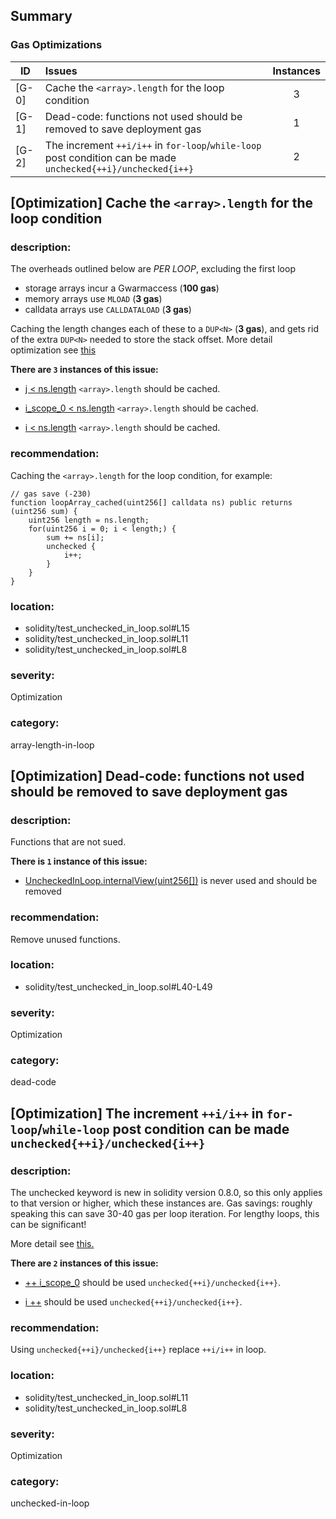 ## Summary 

### Gas Optimizations

|ID|Issues|Instances|
|---|:---|:---:|
| [G-0] | Cache the `<array>.length` for the loop condition | 3 |
| [G-1] | Dead-code: functions not used should be removed to save deployment gas | 1 |
| [G-2] | The increment `++i/i++` in `for-loop`/`while-loop` post condition can be made `unchecked{++i}/unchecked{i++}` | 2 |



## [Optimization] Cache the `<array>.length` for the loop condition

### description:

The overheads outlined below are _PER LOOP_, excluding the first loop
* storage arrays incur a Gwarmaccess (**100 gas**)
* memory arrays use `MLOAD` (**3 gas**)
* calldata arrays use `CALLDATALOAD` (**3 gas**)

Caching the length changes each of these to a `DUP<N>` (**3 gas**), and gets rid of the extra `DUP<N>` needed to store the stack offset.
More detail optimization see [this](https://gist.github.com/0xxfu/80fcbc39d2d38d85ae61b4b8838ef30b)


**There are `3` instances of this issue:**

- [j < ns.length](solidity/test_unchecked_in_loop.sol#L15) `<array>.length` should be cached.

- [i_scope_0 < ns.length](solidity/test_unchecked_in_loop.sol#L11) `<array>.length` should be cached.

- [i < ns.length](solidity/test_unchecked_in_loop.sol#L8) `<array>.length` should be cached.


### recommendation:

Caching the `<array>.length` for the loop condition, for example:
```solidity
// gas save (-230)
function loopArray_cached(uint256[] calldata ns) public returns (uint256 sum) {
    uint256 length = ns.length;
    for(uint256 i = 0; i < length;) {
        sum += ns[i];
        unchecked {
            i++;
        }
    }
}
```


### location:
- solidity/test_unchecked_in_loop.sol#L15
- solidity/test_unchecked_in_loop.sol#L11
- solidity/test_unchecked_in_loop.sol#L8

### severity:
Optimization

### category:
array-length-in-loop

## [Optimization] Dead-code: functions not used should be removed to save deployment gas

### description:
Functions that are not sued.

**There is `1` instance of this issue:**

- [UncheckedInLoop.internalView(uint256[])](solidity/test_unchecked_in_loop.sol#L40-L49) is never used and should be removed


### recommendation:
Remove unused functions.

### location:
- solidity/test_unchecked_in_loop.sol#L40-L49

### severity:
Optimization

### category:
dead-code

## [Optimization] The increment `++i/i++` in `for-loop`/`while-loop` post condition can be made `unchecked{++i}/unchecked{i++}`

### description:

The unchecked keyword is new in solidity version 0.8.0, so this only applies to that version or higher, which these instances are. 
Gas savings: roughly speaking this can save 30-40 gas per loop iteration. For lengthy loops, this can be significant!

More detail see [this.](https://gist.github.com/0xxfu/67eb8e3d8fe0b8d35370c1263e606d38)


**There are `2` instances of this issue:**

- [++ i_scope_0](solidity/test_unchecked_in_loop.sol#L11) should be used `unchecked{++i}/unchecked{i++}`.

- [i ++](solidity/test_unchecked_in_loop.sol#L8) should be used `unchecked{++i}/unchecked{i++}`.


### recommendation:

Using `unchecked{++i}/unchecked{i++}` replace `++i/i++` in loop.


### location:
- solidity/test_unchecked_in_loop.sol#L11
- solidity/test_unchecked_in_loop.sol#L8

### severity:
Optimization

### category:
unchecked-in-loop
